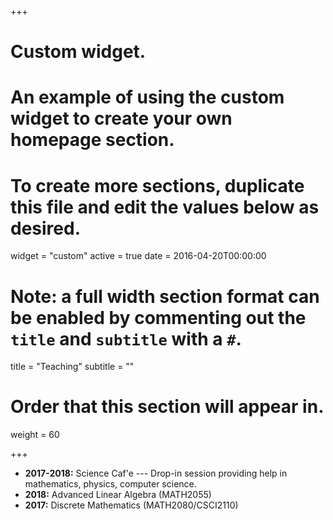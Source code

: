 +++
# Custom widget.
# An example of using the custom widget to create your own homepage section.
# To create more sections, duplicate this file and edit the values below as desired.
widget = "custom"
active = true
date = 2016-04-20T00:00:00

# Note: a full width section format can be enabled by commenting out the `title` and `subtitle` with a `#`.
title = "Teaching"
subtitle = ""

# Order that this section will appear in.
weight = 60

+++


* **2017-2018:** Science Caf\'e --- Drop-in session providing help in mathematics, physics, computer science.
* **2018:** Advanced Linear Algebra (MATH2055)
* **2017:** Discrete Mathematics (MATH2080/CSCI2110)

